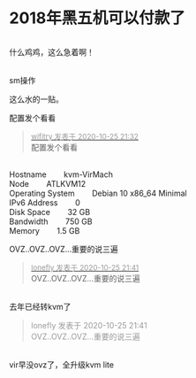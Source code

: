 # 2018年黑五机可以付款了


<img id="aimg_hsjTL" onclick="zoom(this, this.src, 0, 0, 0)" class="zoom" src="https://i.loli.net/2020/10/25/7S3xF1yLwEQRvsq.png" onmouseover="img_onmouseoverfunc(this)" onload="thumbImg(this)" border="0" alt="" />

什么鸡鸡，这么急着啊！<br />
<br />
<img src="static/image/smiley/default/lol.gif" smilieid="12" border="0" alt="" /><img src="static/image/smiley/default/lol.gif" smilieid="12" border="0" alt="" /><img src="static/image/smiley/default/lol.gif" smilieid="12" border="0" alt="" />

sm操作<br />


这么水的一贴。

配置发个看看

<div class="quote"><blockquote><font size="2"><a href="https://www.hostloc.com/forum.php?mod=redirect&amp;goto=findpost&amp;pid=9351355&amp;ptid=758381" target="_blank"><font color="#999999">wifitry 发表于 2020-10-25 21:32</font></a></font><br />
配置发个看看</blockquote></div><br />
Hostname&nbsp; &nbsp; &nbsp; &nbsp; kvm-VirMach<br />
Node&nbsp; &nbsp; &nbsp; &nbsp; ATLKVM12<br />
Operating System&nbsp; &nbsp; &nbsp; &nbsp; Debian 10 x86_64 Minimal<br />
IPv6 Address&nbsp; &nbsp; &nbsp; &nbsp; 0<br />
Disk Space&nbsp; &nbsp; &nbsp; &nbsp; 32 GB<br />
Bandwidth&nbsp; &nbsp; &nbsp; &nbsp; 750 GB<br />
Memory&nbsp; &nbsp; &nbsp; &nbsp; 1.5 GB

OVZ..OVZ..OVZ...重要的说三遍<img src="static/image/smiley/yct/011.gif" smilieid="33" border="0" alt="" />

<div class="quote"><blockquote><font size="2"><a href="https://www.hostloc.com/forum.php?mod=redirect&amp;goto=findpost&amp;pid=9351369&amp;ptid=758381" target="_blank"><font color="#999999">lonefly 发表于 2020-10-25 21:41</font></a></font><br />
OVZ..OVZ..OVZ...重要的说三遍</blockquote></div><br />
去年已经转kvm了

<div class="quote"><blockquote><font color="#999999">lonefly 发表于 2020-10-25 21:41</font><br />
<font color="#999999">OVZ..OVZ..OVZ...重要的说三遍</font></blockquote></div><br />
vir早没ovz了，全升级kvm lite<br />

